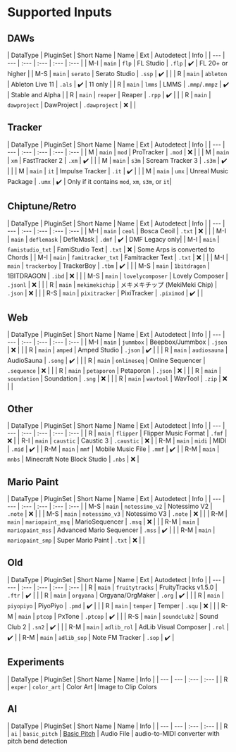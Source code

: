 
# Supported Inputs
## DAWs
| DataType | PluginSet | Short Name | Name | Ext | Autodetect | Info |
| --- | --- | :--- | :--- | :--- | :--- |
| M-I | ```main``` | ```flp``` | FL Studio | ```.flp``` | ✔️ | FL 20+ or higher |
| M-S | ```main``` | ```serato``` | Serato Studio | ```.ssp``` | ✔️ | |
| R | ```main``` | ```ableton``` | Ableton Live 11 | ```.als``` | ✔️ | 11 only |
| R | ```main``` | ```lmms``` | LMMS | ```.mmp```/```.mmpz``` | ✔️ | Stable and Alpha |
| R | ```main``` | ```reaper``` | Reaper | ```.rpp``` | ✔️ | |
| R | ```main``` | ```dawproject``` | DawProject | ```.dawproject``` | ❌ | |

## Tracker
| DataType | PluginSet | Short Name | Name | Ext | Autodetect | Info | 
| --- | --- | :--- | :--- | :--- | :--- |
| M | ```main``` | ```mod``` | ProTracker | ```.mod``` | ❌ | |
| M | ```main``` | ```xm``` | FastTracker 2 | ```.xm``` | ✔️ | |
| M | ```main``` | ```s3m``` | Scream Tracker 3 | ```.s3m``` | ✔️ | |
| M | ```main``` | ```it``` | Impulse Tracker | ```.it``` | ✔️ | |
| M | ```main``` | ```umx``` | Unreal Music Package | ```.umx``` | ✔️ | Only if it contains ``mod``, ``xm``, ``s3m``, or ``it``|

## Chiptune/Retro
| DataType | PluginSet | Short Name | Name | Ext | Autodetect | Info | 
| --- | --- | :--- | :--- | :--- | :--- |
| M-I | ```main``` | ```ceol``` | Bosca Ceoil | ```.txt``` | ❌ | |
| M-I | ```main``` | ```deflemask``` | DefleMask | ```.dmf``` | ✔️ | DMF Legacy only|
| M-I | ```main``` | ```famistudio_txt``` | FamiStudio Text | ```.txt``` | ❌ | Some Arps is converted to Chords |
| M-I | ```main``` | ```famitracker_txt``` | Famitracker Text | ```.txt``` | ❌ | |
| M-I | ```main``` | ```trackerboy``` | TrackerBoy | ```.tbm``` | ✔️ | |
| M-S | ```main``` | ```1bitdragon``` | 1BITDRAGON | ```.ibd``` | ❌ | |
| M-S | ```main``` | ```lovelycomposer``` | Lovely Composer | ```.jsonl``` | ❌ | |
| R | ```main``` | ```mekimekichip``` | メキメキチップ (MekiMeki Chip) | ```.json``` | ❌ | |
| R-S | ```main``` | ```pixitracker``` | PixiTracker | ```.piximod``` | ✔️ | |

## Web
| DataType | PluginSet | Short Name | Name | Ext | Autodetect | Info | 
| --- | --- | :--- | :--- | :--- | :--- |
| M-I | ```main``` | ```jummbox``` | Beepbox/Jummbox | ```.json``` | ❌ | |
| R | ```main``` | ```amped``` | Amped Studio | ```.json``` | ✔️ | |
| R | ```main``` | ```audiosauna``` | AudioSauna | ```.song``` | ✔️ | |
| R | ```main``` | ```onlineseq``` | Online Sequencer | ```.sequence``` | ❌ | |
| R | ```main``` | ```petaporon``` | Petaporon | ```.json``` | ❌ | |
| R | ```main``` | ```soundation``` | Soundation | ```.sng``` | ❌ | |
| R | ```main``` | ```wavtool``` | WavTool | ```.zip``` | ❌ | |

## Other
| DataType | PluginSet | Short Name | Name | Ext | Autodetect | Info | 
| --- | --- | :--- | :--- | :--- | :--- |
| R | ```main``` | ```flipper``` | Flipper Music Format | ```.fmf``` | ❌ | 
| R-I | ```main``` | ```caustic``` | Caustic 3 | ```.caustic``` | ❌ | 
| R-M | ```main``` | ```midi``` | MIDI | ```.mid``` | ✔️ | 
| R-M | ```main``` | ```mmf``` | Mobile Music File | ```.mmf``` | ✔️ | 
| R-M | ```main``` | ```mnbs``` | Minecraft Note Block Studio | ```.nbs``` | ❌ | 

## Mario Paint
| DataType | PluginSet | Short Name | Name | Ext | Autodetect | Info | 
| --- | --- | :--- | :--- | :--- | :--- |
| M-S | ```main``` | ```notessimo_v2``` | Notessimo V2 | ```.note``` | ❌ | |
| M-S | ```main``` | ```notessimo_v3``` | Notessimo V3 | ```.note``` | ❌ | |
| R-M | ```main``` | ```mariopaint_msq``` | MarioSequencer | ```.msq``` | ❌ | |
| R-M | ```main``` | ```mariopaint_mss``` | Advanced Mario Sequencer | ```.mss``` | ✔️ | |
| R-M | ```main``` | ```mariopaint_smp``` | Super Mario Paint | ```.txt``` | ❌ | |

## Old
| DataType | PluginSet | Short Name | Name | Ext | Autodetect | Info | 
| --- | --- | :--- | :--- | :--- | :--- |
| R | ```main``` | ```fruitytracks``` | FruityTracks v1.5.0 | ```.ftr``` | ✔️ | |
| R | ```main``` | ```orgyana``` | Orgyana/OrgMaker | ```.org``` | ✔️ | |
| R | ```main``` | ```piyopiyo``` | PiyoPiyo | ```.pmd``` | ✔️ | |
| R | ```main``` | ```temper``` | Temper | ```.squ``` | ❌ | |
| R-M | ```main``` | ```ptcop``` | PxTone | ```.ptcop``` | ✔️ | |
| R-S | ```main``` | ```soundclub2``` | Sound Club 2 | ```.sn2``` | ✔️ | |
| R-M | ```main``` | ```adlib_rol``` | AdLib Visual Composer | ```.rol``` | ✔️ | 
| R-M | ```main``` | ```adlib_sop``` | Note FM Tracker | ```.sop``` | ✔️ | 

## Experiments
| DataType | PluginSet | Short Name | Name | Info |
| --- | --- | :--- | :--- |
| R | ```exper``` | ```color_art``` | Color Art | Image to Clip Colors

## AI
| DataType | PluginSet | Short Name | Name | Info |
| --- | --- | :--- | :--- |
| R | ```ai``` | ```basic_pitch``` | [Basic Pitch](https://github.com/spotify/basic-pitch) | Audio File | audio-to-MIDI converter with pitch bend detection
